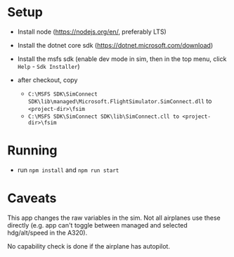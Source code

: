 # Setup

- Install node (https://nodejs.org/en/, preferably LTS)
- Install the dotnet core sdk (https://dotnet.microsoft.com/download)
- Install the msfs sdk (enable dev mode in sim, then in the top menu, click `Help` - `Sdk Installer`)

- after checkout, copy 
    - `C:\MSFS SDK\SimConnect SDK\lib\managed\Microsoft.FlightSimulator.SimConnect.dll` to `<project-dir>\fsim`
    - `C:\MSFS SDK\SimConnect SDK\lib\SimConnect.cll to <project-dir>\fsim`

# Running
- run `npm install` and `npm run start`

# Caveats

This app changes the raw variables in the sim. Not all airplanes use these directly 
(e.g. app can't toggle between managed and selected hdg/alt/speed in the A320).

No capability check is done if the airplane has autopilot.
